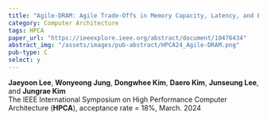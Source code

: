 ```yaml
---
title: "Agile-DRAM: Agile Trade-Offs in Memory Capacity, Latency, and Energy for Data Centers"
category: Computer Architecture
tags: HPCA
paper_url: "https://ieeexplore.ieee.org/abstract/document/10476434"
abstract_img: "/assets/images/pub-abstract/HPCA24_Agile-DRAM.png"
pub-type: C
select: y
---
```


**Jaeyoon Lee**, **Wonyeong Jung**, **Dongwhee Kim**, **Daero Kim**, **Junseung Lee**, and **Jungrae Kim**<br>
The IEEE International Symposium on High Performance Computer Architecture (**HPCA**), acceptance rate = 18%, March. 2024

